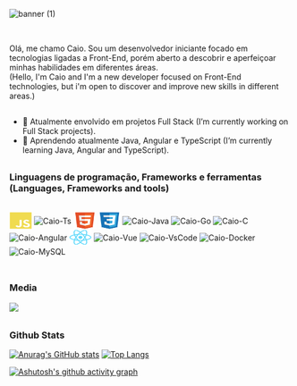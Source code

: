 
![banner (1)](https://user-images.githubusercontent.com/40326791/233856469-fc88644b-7ec5-4c6b-8244-214f009901a4.png)

<br>

Olá, me chamo Caio. Sou um desenvolvedor iniciante focado em tecnologias ligadas a Front-End, porém aberto a descobrir e aperfeiçoar minhas habilidades em diferentes áreas.<br>
(Hello, I'm Caio and I'm a new developer focused on Front-End technologies, but i'm open to discover and improve new skills in different areas.)

##
- 🔭 Atualmente  envolvido em projetos Full Stack (I’m currently working on Full Stack projects).
- 🌱 Aprendendo atualmente Java, Angular e TypeScript  (I’m currently learning Java,  Angular and TypeScript).

##

###  Linguagens de programação, Frameworks e ferramentas (Languages, Frameworks and tools)
<div style="display: inline_block"><br>
  <img align="center" alt="Caio-Js" height="30" width="40" src="https://raw.githubusercontent.com/devicons/devicon/master/icons/javascript/javascript-plain.svg">
  <img align="center" alt="Caio-Ts" height="30" width="40" src="https://cdn.jsdelivr.net/gh/devicons/devicon/icons/typescript/typescript-original.svg" />
  <img align="center" alt="Caio-HTML" height="30" width="40" src="https://raw.githubusercontent.com/devicons/devicon/master/icons/html5/html5-original.svg">
  <img align="center" alt="Caio-CSS" height="30" width="40" src="https://raw.githubusercontent.com/devicons/devicon/master/icons/css3/css3-original.svg">
  <img align="center" alt="Caio-Java" height="30" width="40"src="https://cdn.jsdelivr.net/gh/devicons/devicon/icons/java/java-original.svg" />
  <img align="center" alt="Caio-Go" height="30" width="40"src="https://cdn.jsdelivr.net/gh/devicons/devicon/icons/go/go-original-wordmark.svg" />
  <img align="center" alt="Caio-C" height="30" width="40"src="https://cdn.jsdelivr.net/gh/devicons/devicon/icons/c/c-original.svg" />
  
  <img align="center" alt="Caio-Angular" height="30" width="40" src="https://cdn.jsdelivr.net/gh/devicons/devicon/icons/angularjs/angularjs-original.svg" />
  <img align="center" alt="Caio-React" height="30" width="40" src="https://raw.githubusercontent.com/devicons/devicon/master/icons/react/react-original.svg">
  <img align="center" alt="Caio-Vue" height="30" width="40" src="https://cdn.jsdelivr.net/gh/devicons/devicon/icons/vuejs/vuejs-original.svg" />
 
  <img align="center" alt="Caio-VsCode" height="30" width="40" src="https://cdn.jsdelivr.net/gh/devicons/devicon/icons/vscode/vscode-original.svg" />
  <img align="center" alt="Caio-Docker" height="30" width="40" src="https://cdn.jsdelivr.net/gh/devicons/devicon/icons/docker/docker-plain.svg" />
  <img align="center" alt="Caio-MySQL" height="30" width="40" src="https://cdn.jsdelivr.net/gh/devicons/devicon/icons/mysql/mysql-original.svg" />
</div>
<br>

##

### Media
<div> 
  <a href="https://www.linkedin.com/in/caio-monte-642418151/" target="_blank"><img src="https://img.shields.io/badge/-LinkedIn-%230077B5?style=for-the-badge&logo=linkedin&logoColor=white" target="_blank"></a> 
  
  ##
  ###  Github Stats
  [![Anurag's GitHub stats](https://github-readme-stats.vercel.app/api?username=Cclm93&show_icons=true&theme=tokyonight)](https://github.com/anuraghazra/github-readme-stats)
  [![Top Langs](https://github-readme-stats.vercel.app/api/top-langs/?username=Cclm93&layout=compact&theme=tokyonight&langs_count=10)](https://github.com/anuraghazra/github-readme-stats)
 
 [![Ashutosh's github activity graph](https://github-readme-activity-graph.vercel.app/graph?username=Cclm93&theme=tokyo-night&radius=10&height=300)](https://github.com/ashutosh00710/github-readme-activity-graph) 
 
</div>
